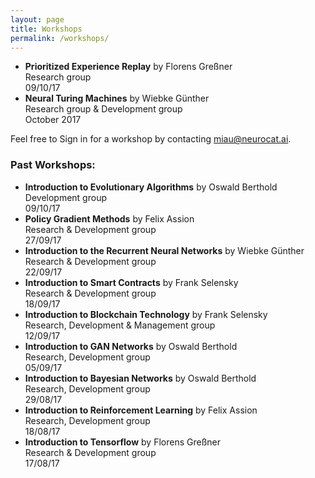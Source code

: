 ```yaml
---
layout: page
title: Workshops
permalink: /workshops/
---
```


- **Prioritized Experience Replay** by Florens Greßner  
Research group  
09/10/17
- **Neural Turing Machines** by Wiebke Günther  
Research group & Development group  
October 2017


Feel free to Sign in for a workshop by contacting [miau@neurocat.ai](mailto:miau@neurocat.ai).

### Past Workshops:

- **Introduction to Evolutionary Algorithms** by Oswald Berthold  
Development group  
09/10/17
- **Policy Gradient Methods** by Felix Assion  
Research & Development group  
27/09/17
- **Introduction to the Recurrent Neural Networks** by Wiebke Günther  
Research & Development group  
22/09/17
- **Introduction to Smart Contracts** by Frank Selensky  
Research & Development group  
18/09/17
- **Introduction to Blockchain Technology** by Frank Selensky  
Research, Development & Management group  
12/09/17
- **Introduction to GAN Networks** by Oswald Berthold  
Research, Development group  
05/09/17
- **Introduction to Bayesian Networks** by Oswald Berthold  
Research, Development group  
29/08/17
- **Introduction to Reinforcement Learning** by Felix Assion  
Research, Development group  
18/08/17
- **Introduction to Tensorflow** by Florens Greßner  
Research & Development group  
17/08/17
